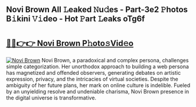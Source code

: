 ## Novi Brown All 𝙻eaked 𝙽u𝚍es - Part-3e2 𝙿hotos B𝚒kini 𝚅𝚒deo - Hot 𝙿art 𝙻eaks oTg6f

# <h2><a href="http://ld39qr3.urlbe.top/?page=Novi+Brown">🔗🔗👉👉 Novi Brown P𝚑oto𝚜Vid𝚎o</a></h2>

[![Novi Brown](https://i.imgur.com/eBuTRDB.gif)](http://ld39qr3.urlbe.top/?page=Novi+Brown)
Novi Brown, a paradoxical and complex persona, challenges simple categorization. Her unorthodox approach to building a web persona has magnetized and offended observers, generating debates on artistic expression, privacy, and the intricacies of virtual societies. Despite the ambiguity of her future plans, her mark on online culture is indelible. Fueled by an unyielding resolve and undeniable charisma, Novi Brown presence in the digital universe is transformative.
